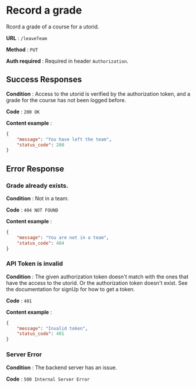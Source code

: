 # Record a grade

Rcord a grade of a course for a utorid.

**URL** : `/leaveTeam`

**Method** : `PUT`

**Auth required** : Required in header `Authorization`.

## Success Responses

**Condition** : Access to the utorid is verified by the authorization token, and a grade for the course has not been logged before.

**Code** : `200 OK`

**Content example** : 

```json
{
    "message": "You have left the team",
    "status_code": 200
}
```

## Error Response

### Grade already exists.

**Condition** : Not in a team.

**Code** : `404 NOT FOUND`

**Content example** :

```json
{
    "message": "You are not in a team",
    "status_code": 404
}
```

### API Token is invalid

**Condition** : The given authorization token doesn't match with the ones that have the access to the utorid. Or the authorization token doesn't exist.
See the documentation for signUp for how to get a token.

**Code** : `401`

**Content example** :

```json
{
    "message": "Invalid token",
    "status_code": 401
}
```

### Server Error

**Condition** : The backend server has an issue.

**Code** : `500 Internal Server Error`